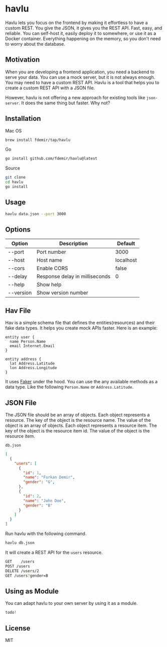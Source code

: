 # havlu

Havlu lets you focus on the frontend by making it effortless to have a custom REST. You give the JSON, it gives you the REST API. Fast, easy, and reliable. You can self-host it, easily deploy it to somewhere, or use it as a Docker container. Everything happening on the memory, so you don't need to worry about the database.

## Motivation

When you are developing a frontend application, you need a backend to serve your data. You can use a mock server, but it is not always enough. You may need to have a custom REST API. Havlu is a tool that helps you to create a custom REST API with a JSON file.

However, havlu is not offering a new approach for existing tools like `json-server`. It does the same thing but faster. Why not?

## Installation

Mac OS

```bash
brew install fdemir/tap/havlu
```

Go

```bash
go install github.com/fdemir/havlu@latest
```

Source

```bash
git clone
cd havlu
go install
```

## Usage

```bash
havlu data.json --port 3000
```

## Options

| Option    | Description                    | Default   |
| --------- | ------------------------------ | --------- |
| --port    | Port number                    | 3000      |
| --host    | Host name                      | localhost |
| --cors    | Enable CORS                    | false     |
| --delay   | Response delay in milliseconds | 0         |
| --help    | Show help                      |           |
| --version | Show version number            |           |

## Hav File

Hav is a simple schema file that defines the entities(resources) and their fake data types. It helps you create mock APIs faster. Here is an example:
```
entity user {
  name Person.Name
  email Internet.Email
}

entity address {
  lat Address.Latitude
  lon Address.Longitude
}
```

It uses [Faker](https://pkg.go.dev/github.com/jaswdr/faker#section-documentation) under the hood. You can use the any available methods as a data type. Like the following `Person.Name` or `Address.Latitude`.

## JSON File

The JSON file should be an array of objects. Each object represents a resource. The key of the object is the resource name. The value of the object is an array of objects. Each object represents a resource item. The key of the object is the resource item id. The value of the object is the resource item.

`db.json`

```json
[
  {
    "users": [
      {
        "id": 1,
        "name": "Furkan Demir",
        "gender": "G",
      },
      {
        "id": 2,
        "name": "John Doe",
        "gender": "B"
      }
    ]
  }
]
```

Run havlu with the following command.

```bash
havlu db.json
```

It will create a REST API for the `users` resource.

```bash
GET    /users
POST /users
DELETE /users/2
GET /users?gender=B
```

## Using as Module

You can adapt havlu to your own server by using it as a module.

```go
todo!
```

<!-- GET /locations?order=city&sort=desc -->

## License

MIT
